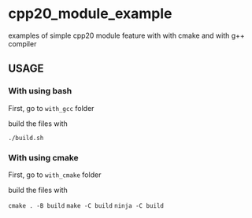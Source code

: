# cpp20_module_example
examples of simple cpp20 module feature with with cmake and with g++ compiler


## USAGE

### With using bash

First, go to ```with_gcc``` folder

build the files with

```./build.sh```


### With using cmake

First, go to ```with_cmake``` folder

build the files with

```cmake . -B build```
```make -C build```
```ninja -C build```
